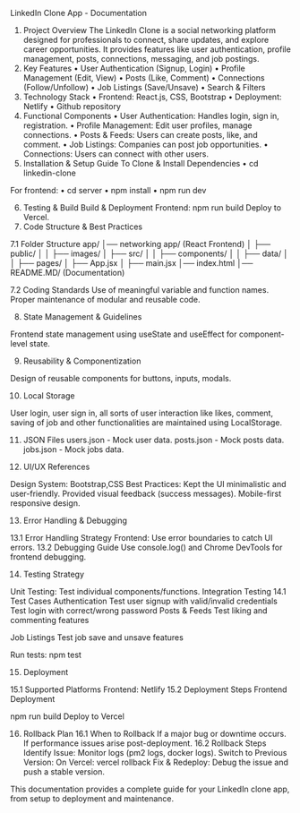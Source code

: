 LinkedIn Clone App - Documentation

1. Project Overview
The LinkedIn Clone is a social networking platform designed for professionals to connect, share updates, and explore career opportunities. It provides features like user authentication, profile management, posts, connections, messaging, and job postings.
2. Key Features
•	User Authentication (Signup, Login)
•	Profile Management (Edit, View)
•	Posts (Like, Comment)
•	Connections (Follow/Unfollow)
•	Job Listings (Save/Unsave)
•	Search & Filters
3. Technology Stack
•	Frontend: React.js, CSS, Bootstrap
•	Deployment: Netlify
•	Github repository
4. Functional Components
•	User Authentication: Handles login, sign in, registration.
•	Profile Management: Edit user profiles, manage connections.
•	Posts & Feeds: Users can create posts, like, and comment.
•	Job Listings: Companies can post job opportunities.
•	Connections: Users can connect with other users.
5. Installation & Setup Guide
    To Clone & Install Dependencies
•	cd linkedin-clone

For frontend:
•	cd server
•	npm install
•	npm run dev

6. Testing & Build
Build & Deployment
Frontend:
npm run build
Deploy to Vercel.
7. Code Structure & Best Practices

7.1 Folder Structure
app/
│── networking app/ (React Frontend)
│   ├── public/
│   │   ├── images/
│   ├── src/
│   │   ├── components/
│   │   ├── data/
│   │   ├── pages/
│   ├── App.jsx
│   ├── main.jsx
│── index.html
│── README.MD/ (Documentation)

7.2 Coding Standards
Use of meaningful variable and function names.
Proper maintenance of modular and reusable code.

8. State Management & Guidelines

Frontend state management using useState and useEffect for component-level state.

9. Reusability & Componentization

Design of reusable components for buttons, inputs, modals.

10. Local Storage

User login, user sign in, all sorts of user interaction like likes, comment, saving of job and other functionalities are maintained using LocalStorage. 

11. JSON Files
users.json - Mock user data.
posts.json - Mock posts data.
jobs.json - Mock  jobs data.

12. UI/UX References

Design System: Bootstrap,CSS
Best Practices:
Kept the UI minimalistic and user-friendly.
Provided visual feedback (success messages).
Mobile-first responsive design.

13. Error Handling & Debugging

13.1 Error Handling Strategy
Frontend: Use error boundaries to catch UI errors.
13.2 Debugging Guide
Use console.log() and Chrome DevTools for frontend debugging.

14. Testing Strategy

Unit Testing: Test individual components/functions.
Integration Testing
14.1 Test Cases
Authentication
Test user signup with valid/invalid credentials
Test login with correct/wrong password
Posts & Feeds
Test liking and commenting features

Job Listings
Test job save and unsave features

Run tests:
npm test

15. Deployment

15.1 Supported Platforms
Frontend:  Netlify
15.2 Deployment Steps
Frontend Deployment

npm run build
Deploy to Vercel

16. Rollback Plan
16.1 When to Rollback
If a major bug or downtime occurs.
If performance issues arise post-deployment.
16.2 Rollback Steps
Identify Issue: Monitor logs (pm2 logs, docker logs).
Switch to Previous Version:
On Vercel: vercel rollback
Fix & Redeploy: Debug the issue and push a stable version.

This documentation provides a complete guide for your LinkedIn clone app, from setup to deployment and maintenance. 
